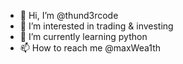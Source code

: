 - 👋 Hi, I’m @thund3rcode
- 👀 I’m interested in trading & investing
- 🌱 I’m currently learning python
- 📫 How to reach me @maxWea1th

<!---
thund3rcode/thund3rcode is a ✨ special ✨ repository because its `README.md` (this file) appears on your GitHub profile.
You can click the Preview link to take a look at your changes.
--->
